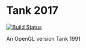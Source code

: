 # Tank 2017

[![Build Status](https://travis-ci.com/NYUCG2017/assignment-4-majia67.svg?token=fnyrhqk4XSU6oLqKs1pL&branch=master)](https://travis-ci.com/NYUCG2017/assignment-4-majia67)

An OpenGL version Tank 1991
